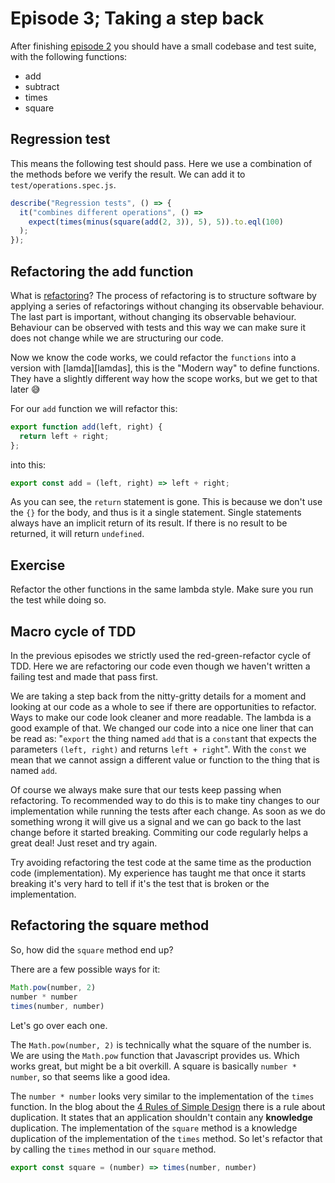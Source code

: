 # Episode 3; Taking a step back
After finishing [episode 2][episode2] you should have a small codebase
and test suite, with the following functions:

* add
* subtract
* times
* square

## Regression test
This means the following test should pass. Here we use a combination of the methods before we verify
the result. We can add it to `test/operations.spec.js`.

```js
describe("Regression tests", () => {
  it("combines different operations", () =>
    expect(times(minus(square(add(2, 3)), 5), 5)).to.eql(100)
  );
});
```

## Refactoring the add function

What is [refactoring][refactoring]?
The process of refactoring is to structure software by applying a series of refactorings without changing its observable behaviour.
The last part is important, without changing its observable behaviour. Behaviour can be observed
with tests and this way we can make sure it does not change while we are structuring our code.

Now we know the code works, we could refactor the `functions` into a version with [lamda][lamdas],
this is the "Modern way" to define functions. They have a slightly different way how the scope works,
but we get to that later 😅

For our `add` function we will refactor this:
```js
export function add(left, right) {
  return left + right;
};
```

into this:

```js
export const add = (left, right) => left + right;
```

As you can see, the `return` statement is gone. This is because we don't
use the `{}` for the body, and thus is it a single statement. Single statements always have an
implicit return of its result. If there is no result to be returned, it will return `undefined`.

## Exercise
Refactor the other functions in the same lambda style. Make sure you run the test while doing so.

## Macro cycle of TDD
In the previous episodes we strictly used the red-green-refactor cycle of TDD.
Here we are refactoring our code even though we haven't written a failing test and made that pass first.

We are taking a step back from the nitty-gritty details for a moment and looking at our code as a
whole to see if there are opportunities to refactor. Ways to make our code look cleaner and more
readable. The lambda is a good example of that. We changed our code into a nice one liner that can
be read as: "`export` the thing named `add` that is a `const`ant that expects the parameters `(left, right)` and returns
`left + right`". With the `const` we mean that we cannot assign a different value or function to the
thing that is named `add`.

Of course we always make sure that our tests keep passing when refactoring. To recommended way to do
this is to make tiny changes to our implementation while running the tests after each change. As
soon as we do something wrong it will give us a signal and we can go back to the last change before
it started breaking. Commiting our code regularly helps a great deal! Just reset and try again.

Try avoiding refactoring the test code at the same time as the production code (implementation). My
experience has taught me that once it starts breaking it's very hard to tell if it's the test that
is broken or the implementation.

## Refactoring the square method
So, how did the `square` method end up?

There are a few possible ways for it:

```js
Math.pow(number, 2)
number * number
times(number, number)
```

Let's go over each one.

The `Math.pow(number, 2)` is technically what the square of the number is. We are using the
`Math.pow` function that Javascript provides us. Which works great, but might be a bit overkill. A
square is basically `number * number`, so that seems like a good idea.

The `number * number` looks very similar to the implementation of the `times` function. In the blog
about the [4 Rules of Simple Design][4rosd] there is a rule about duplication. It states that an
application shouldn't contain any **knowledge** duplication. The implementation of the `square`
method is a knowledge duplication of the implementation of the `times` method. So let's refactor
that by calling the `times` method in our `square` method.

```js
export const square = (number) => times(number, number)
```

[episode2]: https://github.com/matthijsgroen/js-tdd/tree/master/episode2
[lamda]: https://developer.mozilla.org/en-US/docs/Web/JavaScript/Reference/Functions/Arrow_functions
[4rosd]: https://www.theguild.nl/4-rules-of-simple-design/
[refactoring]: https://refactoring.com/
